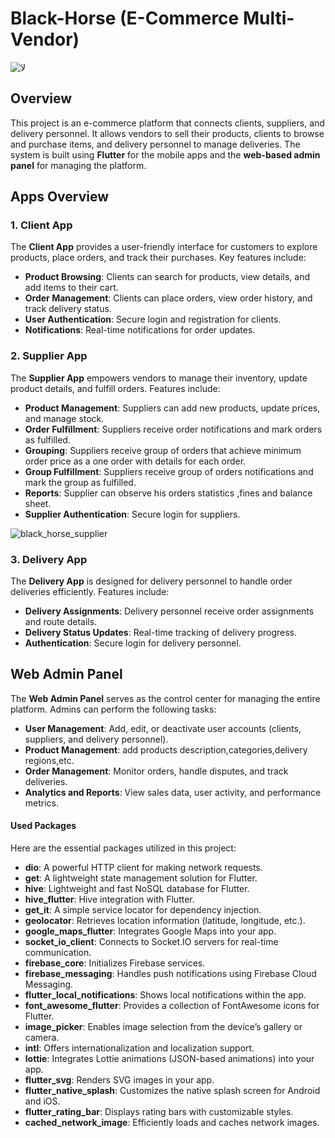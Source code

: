 # Black-Horse (E-Commerce Multi-Vendor)
![لا](https://github.com/Hegazy02/Black-Horse/assets/120028585/72dc1b4d-fae5-4514-95e2-011fdf9a08b8)


## Overview
This project is an e-commerce platform that connects clients, suppliers, and delivery personnel. It allows vendors to sell their products, clients to browse and purchase items, and delivery personnel to manage deliveries. The system is built using **Flutter** for the mobile apps and the **web-based admin panel** for managing the platform.

## Apps Overview

### 1. Client App
The **Client App** provides a user-friendly interface for customers to explore products, place orders, and track their purchases. Key features include:

- **Product Browsing**: Clients can search for products, view details, and add items to their cart.
- **Order Management**: Clients can place orders, view order history, and track delivery status.
- **User Authentication**: Secure login and registration for clients.
- **Notifications**: Real-time notifications for order updates.


<!-- 
#### Screenshots
!Client App Screenshot 1
!Client App Screenshot 2
-->


### 2. Supplier App
The **Supplier App** empowers vendors to manage their inventory, update product details, and fulfill orders. Features include:

- **Product Management**: Suppliers can add new products, update prices, and manage stock.
- **Order Fulfillment**: Suppliers receive order notifications and mark orders as fulfilled.
- **Grouping**: Suppliers receive group of orders that achieve minimum order price as a one order with details for each order.
- **Group Fulfillment**: Suppliers receive group of orders notifications and mark the group as fulfilled.
- **Reports**: Supplier can observe his orders statistics ,fines and balance sheet.
- **Supplier Authentication**: Secure login for suppliers.


![black_horse_supplier](https://github.com/Hegazy02/Black-Horse/assets/120028585/713ee03f-6d50-47d1-bd06-4d49c1855d26)

### 3. Delivery App
The **Delivery App** is designed for delivery personnel to handle order deliveries efficiently. Features include:

- **Delivery Assignments**: Delivery personnel receive order assignments and route details.
- **Delivery Status Updates**: Real-time tracking of delivery progress.
- **Authentication**: Secure login for delivery personnel.

<!-- 
#### Screenshots
!Client App Screenshot 1
!Client App Screenshot 2
-->

## Web Admin Panel
The **Web Admin Panel** serves as the control center for managing the entire platform. Admins can perform the following tasks:

- **User Management**: Add, edit, or deactivate user accounts (clients, suppliers, and delivery personnel).
- **Product Management**: add products description,categories,delivery regions,etc.
- **Order Management**: Monitor orders, handle disputes, and track deliveries.
- **Analytics and Reports**: View sales data, user activity, and performance metrics.

<!-- 
#### Screenshots
!Client App Screenshot 1
!Client App Screenshot 2
-->

#### Used Packages
Here are the essential packages utilized in this project:

- **dio**: A powerful HTTP client for making network requests.
- **get**: A lightweight state management solution for Flutter.
- **hive**: Lightweight and fast NoSQL database for Flutter.
- **hive_flutter**: Hive integration with Flutter.
- **get_it**: A simple service locator for dependency injection.
- **geolocator**: Retrieves location information (latitude, longitude, etc.).
- **google_maps_flutter**: Integrates Google Maps into your app.
- **socket_io_client**: Connects to Socket.IO servers for real-time communication.
- **firebase_core**: Initializes Firebase services.
- **firebase_messaging**: Handles push notifications using Firebase Cloud Messaging.
- **flutter_local_notifications**: Shows local notifications within the app.
- **font_awesome_flutter**: Provides a collection of FontAwesome icons for Flutter.
- **image_picker**: Enables image selection from the device’s gallery or camera.
- **intl**: Offers internationalization and localization support.
- **lottie**: Integrates Lottie animations (JSON-based animations) into your app.
- **flutter_svg**: Renders SVG images in your app.
- **flutter_native_splash**: Customizes the native splash screen for Android and iOS.
- **flutter_rating_bar**: Displays rating bars with customizable styles.
- **cached_network_image**: Efficiently loads and caches network images.



